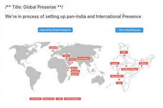 /**
Title: Global Presense
**/

We're in process of setting up pan-India and International Presence

![](/images/global-presence.jpg)